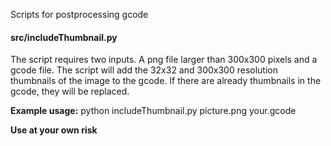 Scripts for postprocessing gcode

#### src/includeThumbnail.py

The script requires two inputs. A png file larger than 300x300 pixels and a gcode file. The script will add the 32x32 and 300x300 resolution thumbnails of the image to the gcode. If there are already thumbnails in the gcode, they will be replaced.

**Example usage:**
python includeThumbnail.py picture.png your.gcode




**Use at your own risk**
